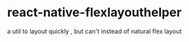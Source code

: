 # react-native-flexlayouthelper
a util to layout quickly , but can't instead of natural flex layout
